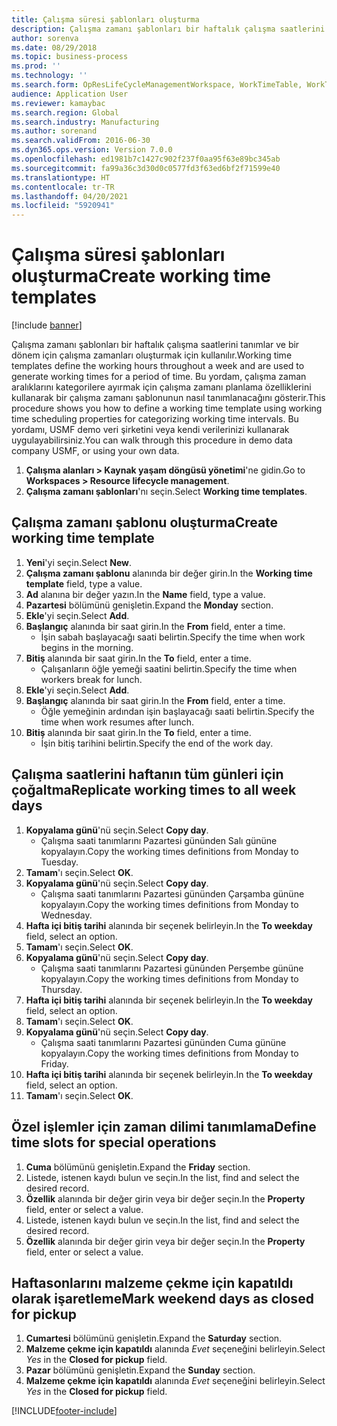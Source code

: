 ```yaml
---
title: Çalışma süresi şablonları oluşturma
description: Çalışma zamanı şablonları bir haftalık çalışma saatlerini tanımlar ve bir dönem için çalışma zamanları oluşturmak için kullanılır.
author: sorenva
ms.date: 08/29/2018
ms.topic: business-process
ms.prod: ''
ms.technology: ''
ms.search.form: OpResLifeCycleManagementWorkspace, WorkTimeTable, WorkTimeCopyDayDialog, WorkPeriodTemplate
audience: Application User
ms.reviewer: kamaybac
ms.search.region: Global
ms.search.industry: Manufacturing
ms.author: sorenand
ms.search.validFrom: 2016-06-30
ms.dyn365.ops.version: Version 7.0.0
ms.openlocfilehash: ed1981b7c1427c902f237f0aa95f63e89bc345ab
ms.sourcegitcommit: fa99a36c3d30d0c0577fd3f63ed6bf2f71599e40
ms.translationtype: HT
ms.contentlocale: tr-TR
ms.lasthandoff: 04/20/2021
ms.locfileid: "5920941"
---
```

# <a name="create-working-time-templates"></a><span data-ttu-id="1d488-103">Çalışma süresi şablonları oluşturma</span><span class="sxs-lookup"><span data-stu-id="1d488-103">Create working time templates</span></span>

[!include [banner](../../includes/banner.md)]

<span data-ttu-id="1d488-104">Çalışma zamanı şablonları bir haftalık çalışma saatlerini tanımlar ve bir dönem için çalışma zamanları oluşturmak için kullanılır.</span><span class="sxs-lookup"><span data-stu-id="1d488-104">Working time templates define the working hours throughout a week and are used to generate working times for a period of time.</span></span> <span data-ttu-id="1d488-105">Bu yordam, çalışma zaman aralıklarını kategorilere ayırmak için çalışma zamanı planlama özelliklerini kullanarak bir çalışma zamanı şablonunun nasıl tanımlanacağını gösterir.</span><span class="sxs-lookup"><span data-stu-id="1d488-105">This procedure shows you how to define a working time template using working time scheduling properties for categorizing working time intervals.</span></span> <span data-ttu-id="1d488-106">Bu yordamı, USMF demo veri şirketini veya kendi verilerinizi kullanarak uygulayabilirsiniz.</span><span class="sxs-lookup"><span data-stu-id="1d488-106">You can walk through this procedure in demo data company USMF, or using your own data.</span></span>

1. <span data-ttu-id="1d488-107">**Çalışma alanları > Kaynak yaşam döngüsü yönetimi**'ne gidin.</span><span class="sxs-lookup"><span data-stu-id="1d488-107">Go to **Workspaces > Resource lifecycle management**.</span></span>
1. <span data-ttu-id="1d488-108">**Çalışma zamanı şablonları**'nı seçin.</span><span class="sxs-lookup"><span data-stu-id="1d488-108">Select **Working time templates**.</span></span>

## <a name="create-working-time-template"></a><span data-ttu-id="1d488-109">Çalışma zamanı şablonu oluşturma</span><span class="sxs-lookup"><span data-stu-id="1d488-109">Create working time template</span></span>

1. <span data-ttu-id="1d488-110">**Yeni**'yi seçin.</span><span class="sxs-lookup"><span data-stu-id="1d488-110">Select **New**.</span></span>
1. <span data-ttu-id="1d488-111">**Çalışma zamanı şablonu** alanında bir değer girin.</span><span class="sxs-lookup"><span data-stu-id="1d488-111">In the **Working time template** field, type a value.</span></span>
1. <span data-ttu-id="1d488-112">**Ad** alanına bir değer yazın.</span><span class="sxs-lookup"><span data-stu-id="1d488-112">In the **Name** field, type a value.</span></span>
1. <span data-ttu-id="1d488-113">**Pazartesi** bölümünü genişletin.</span><span class="sxs-lookup"><span data-stu-id="1d488-113">Expand the **Monday** section.</span></span>
1. <span data-ttu-id="1d488-114">**Ekle**'yi seçin.</span><span class="sxs-lookup"><span data-stu-id="1d488-114">Select **Add**.</span></span>
1. <span data-ttu-id="1d488-115">**Başlangıç** alanında bir saat girin.</span><span class="sxs-lookup"><span data-stu-id="1d488-115">In the **From** field, enter a time.</span></span>
    * <span data-ttu-id="1d488-116">İşin sabah başlayacağı saati belirtin.</span><span class="sxs-lookup"><span data-stu-id="1d488-116">Specify the time when work begins in the morning.</span></span>  
1. <span data-ttu-id="1d488-117">**Bitiş** alanında bir saat girin.</span><span class="sxs-lookup"><span data-stu-id="1d488-117">In the **To** field, enter a time.</span></span>
    * <span data-ttu-id="1d488-118">Çalışanların öğle yemeği saatini belirtin.</span><span class="sxs-lookup"><span data-stu-id="1d488-118">Specify the time when workers break for lunch.</span></span>  
1. <span data-ttu-id="1d488-119">**Ekle**'yi seçin.</span><span class="sxs-lookup"><span data-stu-id="1d488-119">Select **Add**.</span></span>
1. <span data-ttu-id="1d488-120">**Başlangıç** alanında bir saat girin.</span><span class="sxs-lookup"><span data-stu-id="1d488-120">In the **From** field, enter a time.</span></span>
    * <span data-ttu-id="1d488-121">Öğle yemeğinin ardından işin başlayacağı saati belirtin.</span><span class="sxs-lookup"><span data-stu-id="1d488-121">Specify the time when work resumes after lunch.</span></span>  
1. <span data-ttu-id="1d488-122">**Bitiş** alanında bir saat girin.</span><span class="sxs-lookup"><span data-stu-id="1d488-122">In the **To** field, enter a time.</span></span>
    * <span data-ttu-id="1d488-123">İşin bitiş tarihini belirtin.</span><span class="sxs-lookup"><span data-stu-id="1d488-123">Specify the end of the work day.</span></span>  

## <a name="replicate-working-times-to-all-week-days"></a><span data-ttu-id="1d488-124">Çalışma saatlerini haftanın tüm günleri için çoğaltma</span><span class="sxs-lookup"><span data-stu-id="1d488-124">Replicate working times to all week days</span></span>

1. <span data-ttu-id="1d488-125">**Kopyalama günü**'nü seçin.</span><span class="sxs-lookup"><span data-stu-id="1d488-125">Select **Copy day**.</span></span>
    * <span data-ttu-id="1d488-126">Çalışma saati tanımlarını Pazartesi gününden Salı gününe kopyalayın.</span><span class="sxs-lookup"><span data-stu-id="1d488-126">Copy the working times definitions from Monday to Tuesday.</span></span>  
1. <span data-ttu-id="1d488-127">**Tamam**'ı seçin.</span><span class="sxs-lookup"><span data-stu-id="1d488-127">Select **OK**.</span></span>
1. <span data-ttu-id="1d488-128">**Kopyalama günü**'nü seçin.</span><span class="sxs-lookup"><span data-stu-id="1d488-128">Select **Copy day**.</span></span>
    * <span data-ttu-id="1d488-129">Çalışma saati tanımlarını Pazartesi gününden Çarşamba gününe kopyalayın.</span><span class="sxs-lookup"><span data-stu-id="1d488-129">Copy the working times definitions from Monday to Wednesday.</span></span>  
1. <span data-ttu-id="1d488-130">**Hafta içi bitiş tarihi** alanında bir seçenek belirleyin.</span><span class="sxs-lookup"><span data-stu-id="1d488-130">In the **To weekday** field, select an option.</span></span>
1. <span data-ttu-id="1d488-131">**Tamam**'ı seçin.</span><span class="sxs-lookup"><span data-stu-id="1d488-131">Select **OK**.</span></span>
1. <span data-ttu-id="1d488-132">**Kopyalama günü**'nü seçin.</span><span class="sxs-lookup"><span data-stu-id="1d488-132">Select **Copy day**.</span></span>
    * <span data-ttu-id="1d488-133">Çalışma saati tanımlarını Pazartesi gününden Perşembe gününe kopyalayın.</span><span class="sxs-lookup"><span data-stu-id="1d488-133">Copy the working times definitions from Monday to Thursday.</span></span>  
1. <span data-ttu-id="1d488-134">**Hafta içi bitiş tarihi** alanında bir seçenek belirleyin.</span><span class="sxs-lookup"><span data-stu-id="1d488-134">In the **To weekday** field, select an option.</span></span>
1. <span data-ttu-id="1d488-135">**Tamam**'ı seçin.</span><span class="sxs-lookup"><span data-stu-id="1d488-135">Select **OK**.</span></span>
1. <span data-ttu-id="1d488-136">**Kopyalama günü**'nü seçin.</span><span class="sxs-lookup"><span data-stu-id="1d488-136">Select **Copy day**.</span></span>
    * <span data-ttu-id="1d488-137">Çalışma saati tanımlarını Pazartesi gününden Cuma gününe kopyalayın.</span><span class="sxs-lookup"><span data-stu-id="1d488-137">Copy the working times definitions from Monday to Friday.</span></span>  
1. <span data-ttu-id="1d488-138">**Hafta içi bitiş tarihi** alanında bir seçenek belirleyin.</span><span class="sxs-lookup"><span data-stu-id="1d488-138">In the **To weekday** field, select an option.</span></span>
1. <span data-ttu-id="1d488-139">**Tamam**'ı seçin.</span><span class="sxs-lookup"><span data-stu-id="1d488-139">Select **OK**.</span></span>

## <a name="define-time-slots-for-special-operations"></a><span data-ttu-id="1d488-140">Özel işlemler için zaman dilimi tanımlama</span><span class="sxs-lookup"><span data-stu-id="1d488-140">Define time slots for special operations</span></span>

1. <span data-ttu-id="1d488-141">**Cuma** bölümünü genişletin.</span><span class="sxs-lookup"><span data-stu-id="1d488-141">Expand the **Friday** section.</span></span>
1. <span data-ttu-id="1d488-142">Listede, istenen kaydı bulun ve seçin.</span><span class="sxs-lookup"><span data-stu-id="1d488-142">In the list, find and select the desired record.</span></span>
1. <span data-ttu-id="1d488-143">**Özellik** alanında bir değer girin veya bir değer seçin.</span><span class="sxs-lookup"><span data-stu-id="1d488-143">In the **Property** field, enter or select a value.</span></span>
1. <span data-ttu-id="1d488-144">Listede, istenen kaydı bulun ve seçin.</span><span class="sxs-lookup"><span data-stu-id="1d488-144">In the list, find and select the desired record.</span></span>
1. <span data-ttu-id="1d488-145">**Özellik** alanında bir değer girin veya bir değer seçin.</span><span class="sxs-lookup"><span data-stu-id="1d488-145">In the **Property** field, enter or select a value.</span></span>

## <a name="mark-weekend-days-as-closed-for-pickup"></a><span data-ttu-id="1d488-146">Haftasonlarını malzeme çekme için kapatıldı olarak işaretleme</span><span class="sxs-lookup"><span data-stu-id="1d488-146">Mark weekend days as closed for pickup</span></span>

1. <span data-ttu-id="1d488-147">**Cumartesi** bölümünü genişletin.</span><span class="sxs-lookup"><span data-stu-id="1d488-147">Expand the **Saturday** section.</span></span>
1. <span data-ttu-id="1d488-148">**Malzeme çekme için kapatıldı** alanında *Evet* seçeneğini belirleyin.</span><span class="sxs-lookup"><span data-stu-id="1d488-148">Select *Yes* in the **Closed for pickup** field.</span></span>
1. <span data-ttu-id="1d488-149">**Pazar** bölümünü genişletin.</span><span class="sxs-lookup"><span data-stu-id="1d488-149">Expand the **Sunday** section.</span></span>
1. <span data-ttu-id="1d488-150">**Malzeme çekme için kapatıldı** alanında *Evet* seçeneğini belirleyin.</span><span class="sxs-lookup"><span data-stu-id="1d488-150">Select *Yes* in the **Closed for pickup** field.</span></span>


[!INCLUDE[footer-include](../../../includes/footer-banner.md)]
